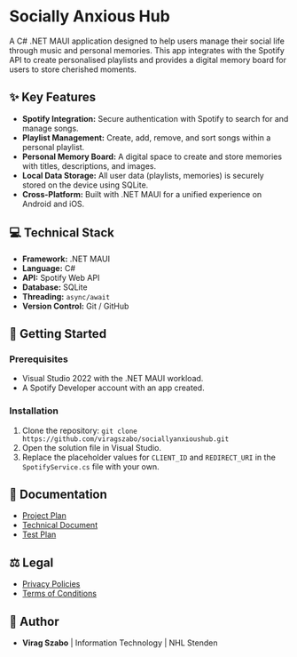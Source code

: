 # Socially Anxious Hub
A C# .NET MAUI application designed to help users manage their social life through music and personal memories. This app integrates with the Spotify API to create personalised playlists and provides a digital memory board for users to store cherished moments.

## ✨ Key Features
* **Spotify Integration:** Secure authentication with Spotify to search for and manage songs.
* **Playlist Management:** Create, add, remove, and sort songs within a personal playlist.
* **Personal Memory Board:** A digital space to create and store memories with titles, descriptions, and images.
* **Local Data Storage:** All user data (playlists, memories) is securely stored on the device using SQLite.
* **Cross-Platform:** Built with .NET MAUI for a unified experience on Android and iOS.

## 💻 Technical Stack
* **Framework:** .NET MAUI
* **Language:** C#
* **API:** Spotify Web API
* **Database:** SQLite
* **Threading:** `async/await`
* **Version Control:** Git / GitHub

## 🚀 Getting Started
### Prerequisites
* Visual Studio 2022 with the .NET MAUI workload.
* A Spotify Developer account with an app created.

### Installation
1.  Clone the repository: `git clone https://github.com/viragszabo/sociallyanxioushub.git`
2.  Open the solution file in Visual Studio.
3.  Replace the placeholder values for `CLIENT_ID` and `REDIRECT_URI` in the `SpotifyService.cs` file with your own.

## 📄 Documentation
* [Project Plan](https://github.com/ViragSzabo/socialpulse-insighthub/blob/main/Documents/Project/Project%20Plan%202.0.pdf)
* [Technical Document](https://github.com/ViragSzabo/socialpulse-insighthub/blob/main/Documents/Technical/Technical%20Documentation%202.0.pdf)
* [Test Plan](https://github.com/ViragSzabo/socialpulse-insighthub/blob/main/Documents/Test/Test%20Plan%202.0.pdf)

## ⚖️ Legal
* [Privacy Policies](https://github.com/ViragSzabo/socialpulse-insighthub/blob/main/Documents/Other/Privacy%20Policy.pdf)
* [Terms of Conditions](https://github.com/ViragSzabo/socialpulse-insighthub/blob/main/Documents/Other/Terms%20of%20Services.pdf)

## 👤 Author
* **Virag Szabo** | Information Technology | NHL Stenden
